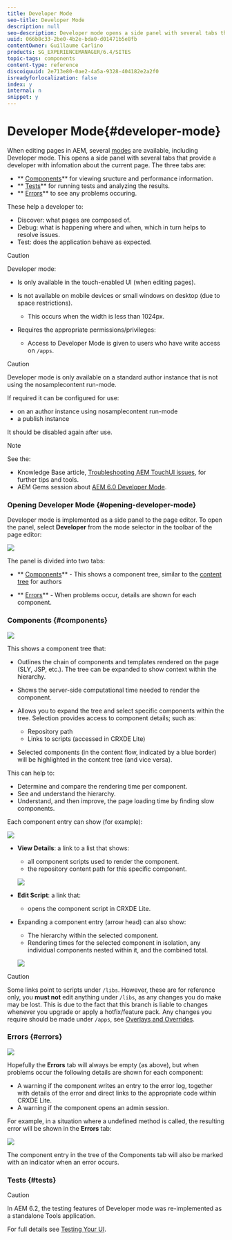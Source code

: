 ```yaml
---
title: Developer Mode
seo-title: Developer Mode
description: null
seo-description: Developer mode opens a side panel with several tabs that provide a developer with infomation about the current page
uuid: 066b8c33-2be0-4b2e-bda0-d01471b5e8fb
contentOwner: Guillaume Carlino
products: SG_EXPERIENCEMANAGER/6.4/SITES
topic-tags: components
content-type: reference
discoiquuid: 2e713e80-0ae2-4a5a-9328-404182e2a2f0
isreadyforlocalization: false
index: y
internal: n
snippet: y
---
```


# Developer Mode{#developer-mode}

<!-- 

Comment Type: remark
Last Modified By: (aheimoz)
Last Modified Date: 2018-01-18T11:19:17.324-0500

<p>might move</p> 
<p>link to<br /> http://author.day.com/content/docs/en/aem/6-2/develop/components/hobbes.html<br /> http://author.day.com/content/docs/en/aem/6-2/develop/components/components-develop.html</p>

 -->

When editing pages in AEM, several [modes](../../authoring/using/author-environment-tools.md#modestouchoptimizedui) are available, including Developer mode. This opens a side panel with several tabs that provide a developer with infomation about the current page. The three tabs are:

* ** [Components](#components)** for viewing sructure and performance information.
* ** [Tests](#tests)** for running tests and analyzing the results.
* ** [Errors](#errors)** to see any problems occuring.

These help a developer to:

* Discover: what pages are composed of.
* Debug: what is happening where and when, which in turn helps to resolve issues.
* Test: does the application behave as expected.

<!-- 

Comment Type: remark
Last Modified By: (aheimoz)
Last Modified Date: 2018-01-18T11:19:17.407-0500

<p>please confirm required permissions/privileges.</p>

 -->

>[!CAUTION]
>
>Developer mode:
>
>* Is only available in the touch-enabled UI (when editing pages).
>* Is not available on mobile devices or small windows on desktop (due to space restrictions).  
>
>    * This occurs when the width is less than 1024px.  
>
>* Requires the appropriate permissions/privileges:  
>
>    * Access to Developer Mode is given to users who have write access on `/apps`.
>

<!-- 

Comment Type: remark
Last Modified By: (aheimoz)
Last Modified Date: 2018-01-18T11:19:17.490-0500

<p>what exactly needs documenting for <a href="https://jira.corp.adobe.com/browse/DOC-5442">https://jira.corp.adobe.com/browse/DOC-5442</a> on this page?</p> 
<p>would the following with a link to the full documentation be sufficient (when it's written)?</p> 
<p> </p>

 -->

>[!CAUTION]
>
>Developer mode is only available on a standard author instance that is not using the nosamplecontent run-mode.
>
>If required it can be configured for use:
>
>* on an author instance using nosamplecontent run-mode   
>* a publish instance
>
>It should be disabled again after use.

<!-- 

Comment Type: remark
Last Modified By: (aheimoz)
Last Modified Date: 2018-01-18T11:19:17.571-0500

<p>is the Gems session still appropriate?</p>

 -->

>[!NOTE]
>
>See the:
>
>* Knowledge Base article, [Troubleshooting AEM TouchUI issues](/content/help/en/experience-manager/kb/troubleshooting-aem-touchui-issues), for further tips and tools.
>* AEM Gems session about [AEM 6.0 Developer Mode](http://docs.adobe.com/content/ddc/en/gems/aem-6-0-developer-mode.html).
>

### Opening Developer Mode {#opening-developer-mode}

Developer mode is implemented as a side panel to the page editor. To open the panel, select **Developer** from the mode selector in the toolbar of the page editor:

![](assets/chlimage_1-187.png)

The panel is divided into two tabs:

* ** [Components](../../developing/using/developer-mode.md#main-pars-title)** - This shows a component tree, similar to the [content tree](../../authoring/using/author-environment-tools.md#main-pars-title-96d3) for authors

* ** [Errors](../../developing/using/developer-mode.md#main-pars-title-616897002)** - When problems occur, details are shown for each component.

### Components {#components}

<!-- 

Comment Type: remark
Last Modified By: (aheimoz)
Last Modified Date: 2018-01-18T11:19:17.774-0500

<p>is there more - enough to justify its own page?</p>

 -->

<!-- 

Comment Type: remark
Last Modified By: (aheimoz)
Last Modified Date: 2018-01-18T11:19:17.800-0500

<p>what are the possible colours for the timings (eg orange, yellow, ???)? and their significance?</p> 
<p>is the following true? what about orange/yellow?</p> 
<p>"Timers:</p> 
<ul> 
 <li>The component render times that are excessively slow should be displayed in red.</li> 
 <li>Excessively slow means that it takes 3x longer than the average to render (always consider the time of the component itself, basically substracting the time sub-components took to render).</li> 
 <li>Parent components of slow components should display some hint that they have a slow child.</li> 
 <li>If the page takes more that 100ms to render, it's time should be displayed in big fat blinking shaking phosphorescent red.</li> 
</ul> 
<p>"</p>

 -->

![](assets/chlimage_1-188.png) 

<!-- 

Comment Type: remark
Last Modified By: (aheimoz)
Last Modified Date: 2018-01-18T11:19:17.860-0500

<p>what the difference between links provided by View Details and the one provided via Edit Script (this component one appears in the both).....just quicker access?<br /> </p>

 -->

This shows a component tree that:

* Outlines the chain of components and templates rendered on the page (SLY, JSP, etc.). The tree can be expanded to show context within the hierarchy.  
* Shows the server-side computational time needed to render the component.
* Allows you to expand the tree and select specific components within the tree. Selection provides access to component details; such as:

    * Repository path
    * Links to scripts (accessed in CRXDE Lite)

* Selected components (in the content flow, indicated by a blue border) will be highlighted in the content tree (and vice versa).

This can help to:

* Determine and compare the rendering time per component.
* See and understand the hierarchy.  
* Understand, and then improve, the page loading time by finding slow components.

Each component entry can show (for example):

![](assets/chlimage_1-189.png)

* **View Details**: a link to a list that shows:

    * all component scripts used to render the component.
    * the repository content path for this specific component.

  ![](assets/chlimage_1-190.png)

* **Edit Script**: a link that:

    * opens the component script in CRXDE Lite.

* Expanding a component entry (arrow head) can also show:

    * The hierarchy within the selected component.
    * Rendering times for the selected component in isolation, any individual components nested within it, and the combined total.

  ![](assets/chlimage_1-191.png)

>[!CAUTION]
>
>Some links point to scripts under `/libs`. However, these are for reference only, you **must not** edit anything under `/libs`, as any changes you do make may be lost. This is due to the fact that this branch is liable to changes whenever you upgrade or apply a hotfix/feature pack. Any changes you require should be made under `/apps`, see [Overlays and Overrides](../../developing/using/overlays.md).

### Errors {#errors}

![](assets/chlimage_1-192.png)

Hopefully the **Errors** tab will always be empty (as above), but when problems occur the following details are shown for each component:

* A warning if the component writes an entry to the error log, together with details of the error and direct links to the appropriate code within CRXDE Lite.  
* A warning if the component opens an admin session.

<!-- 

Comment Type: remark
Last Modified By: (aheimoz)
Last Modified Date: 2018-01-18T11:19:18.390-0500

<p>these are from the 6.0 Gems session - any better examples from 6.1 ? how to reproduce an error (example used in gems doesn't seem to work any more - better error handling? :)<br /> </p>

 -->

For example, in a situation where a undefined method is called, the resulting error will be shown in the **Errors** tab:

![](assets/chlimage_1-193.png)

The component entry in the tree of the Components tab will also be marked with an indicator when an error occurs.

### Tests {#tests}

>[!CAUTION]
>
>In AEM 6.2, the testing features of Developer mode was re-implemented as a standalone Tools application.
>
>For full details see [Testing Your UI](../../developing/using/hobbes.md).

